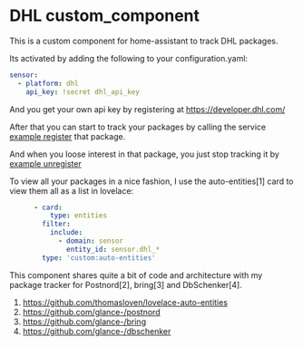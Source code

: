 DHL custom_component
=========================

This is a custom component for home-assistant to track DHL packages.

Its activated by adding the following to your configuration.yaml:
```yaml
sensor:
  - platform: dhl
    api_key: !secret dhl_api_key
```
And you get your own api key by registering at https://developer.dhl.com/


After that you can start to track your packages by calling the service
[example register](example_register.md)
that package.

And when you loose interest in that package, you just stop tracking it by
[example unregister](example_unregister.md)


To view all your packages in a nice fashion, I use the auto-entities[1]
card to view them all as a list in lovelace:
```yaml
      - card:
          type: entities
        filter:
          include:
            - domain: sensor
              entity_id: sensor.dhl_*
        type: 'custom:auto-entities'
```

This component shares quite a bit of code and architecture
with my package tracker for Postnord[2], bring[3] and DbSchenker[4].


1. https://github.com/thomasloven/lovelace-auto-entities
2. https://github.com/glance-/postnord
3. https://github.com/glance-/bring
4. https://github.com/glance-/dbschenker
